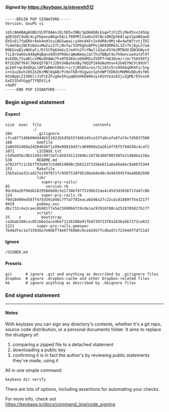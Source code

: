##### Signed by https://keybase.io/stevenh512
```
-----BEGIN PGP SIGNATURE-----
Version: GnuPG v1

iQIcBAABAgAGBQJVLM70AAoJELhD5v2NN/3pQHAQALEogeTzF2ZSjMed5xv24SGp
qOESOZC9uWc4LgfKpexw6Kgn5AcLf6RPRlIaaKutOlBcxQMZp5KAlap1SpdBOawO
EH1vEi7fpERkr8ek4nH1tuiBGSwmai/yXHs4XF+2x9dR8v9Mj+Bx4wtW7tztjTDI
7LHeh8ujNCPo6UxxMwIui37C/Nvfw/3SPOghoQPPojN9XORMoSL3Z+7kjQyLn7om
R0EUcwQ1xNUhyFi/Dt5CPg6XmGcZ/m4Yn2fcYNwlld2wLK5Y6JMTNdVJDN3GWysV
TiL8rGwKOsA4AgRqBqno9dSXFROm/qWwBemyJaCThuTBBpt9u7h9wncow4utdl9f
6vEEDLf3sdKCcxMNz0XAWu7FxHT836dcoO9dMSuZVDP7rHA3Ovm/r/mr7SbV9Xf2
Rf2U2NffK4l7KKkQ5fB7tJ2DYSHBohkXBy70QZP184GNa9tw+kSO4EYNCVc9XUYl
qLEmF+qL0eQkpL1APZwNHntDEA/+i/2jRGQho/es/5i18tn5rn99deqDK4Fu/1np
s+nIu2AvhJ85IbZKcMNlKqAB/Pc0oT68rH1gwonlphVWP7XDKdcMOMHxDDu9sfWS
H3sNppLI338KlrJiPcEZFug6e5HipqW5oHkEW4KxysASVtGaz02juZgME/EVnxoK
GxE535dYGggf7fQDtCL4
=9aRY
-----END PGP SIGNATURE-----

```

<!-- END SIGNATURES -->

### Begin signed statement 

#### Expect

```
size  exec  file                       contents                                                        
            ./                                                                                         
204           .gitignore               cfca8f7140b00d444b551822b5d5815fd4b145ce33fa0cafa07a74cfd5037508
100           Gemfile                  2a08392469a2d284b5bf1a99e99019d57c469999a3a2614ff6f5794d38c4caf2
1071          LICENSE.txt              c5d5e05bc9b21492c9973efc45034113304bc16f3b360790fddfe3140dba118a
538           README.md                a7923f7c1c5b7f93e097c540619088c2b012371556e631a6a45e8ec9a8675344
153           Rakefile                 1565a2aa32cad27e159f071fc9507538f95186abde48cda943945f4aa0b82b98
              lib/                                                                                     
                super-pry-rails/                                                                       
85                version.rb           9dc69a20796db18295860d8c5e17346fd7f3198b32ae4c45d3d3836f17d4fc06
124             super-pry-rails.rb     f0d18490ed507f475d391d46c7f7a7781eaca6b98a27c22cdc81889ff5e3217f
9419          pubkey.asc               dbc732c4e2caec6b98177a5e23690b0729cde1ac97018708ca2528395827b17f
              script/                                                                                  
25    x         bootstrap              ca2bab340cac051bbe2ace4bef1126108e91fbdf39f23f8a1636a567272ce632
1221          super-pry-rails.gemspec  7b46dfec1e715936a7e0dbff4e6ff6866c0ce42457fcdbad7c72344dffdf2142
```

#### Ignore

```
/SIGNED.md
```

#### Presets

```
git      # ignore .git and anything as described by .gitignore files
dropbox  # ignore .dropbox-cache and other Dropbox-related files    
kb       # ignore anything as described by .kbignore files          
```

<!-- summarize version = 0.0.9 -->

### End signed statement

<hr>

#### Notes

With keybase you can sign any directory's contents, whether it's a git repo,
source code distribution, or a personal documents folder. It aims to replace the drudgery of:

  1. comparing a zipped file to a detached statement
  2. downloading a public key
  3. confirming it is in fact the author's by reviewing public statements they've made, using it

All in one simple command:

```bash
keybase dir verify
```

There are lots of options, including assertions for automating your checks.

For more info, check out https://keybase.io/docs/command_line/code_signing